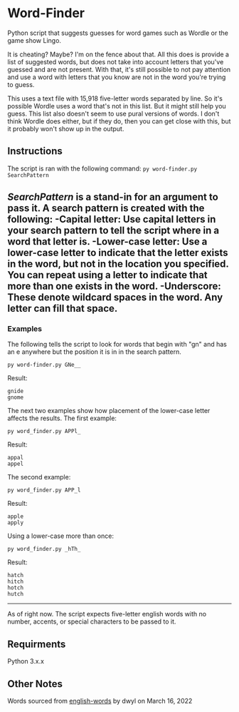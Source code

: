 # Word-Finder
Python script that suggests guesses for word games such as Wordle or the game show Lingo.

It is cheating? Maybe? I'm on the fence about that. All this does is provide a list of suggested words, but does not take into account letters that you've guessed and are not present. With that, it's still possible to not pay attention and use a word with letters that you know are not in the word you're trying to guess.

This uses a text file with 15,918 five-letter words separated by line. So it's possible Wordle uses a word that's not in this list. But it might still help you guess.
This list also doesn't seem to use pural versions of words. I don't think Wordle does either, but if they do, then you can get close with this, but it probably won't show up in the output.

## Instructions
The script is ran with the following command:
`py word-finder.py SearchPattern`

*SearchPattern* is a stand-in for an argument to pass it. A search pattern is created with the following:
-Capital letter: Use capital letters in your search pattern to tell the script where in a word that letter is.
-Lower-case letter: Use a lower-case letter to indicate that the letter exists in the word, but not in the location you specified. You can repeat using a letter to indicate that more than one exists in the word.
-Underscore: These denote wildcard spaces in the word. Any letter can fill that space.
---
### Examples
The following tells the script to look for words that begin with "gn" and has an e anywhere but the position it is in in the search pattern.
```
py word-finder.py GNe__
```
Result:
```
gnide
gnome
```
The next two examples show how placement of the lower-case letter affects the results.
The first example:
```
py word_finder.py APPl_
```
Result:
```
appal
appel
```
The second example:
```
py word_finder.py APP_l
```
Result:
```
apple
apply
```
Using a lower-case more than once:
```
py word_finder.py _hTh_
```
Result:
```
hatch
hitch
hotch
hutch
```

---
As of right now. The script expects five-letter english words with no number, accents, or special characters to be passed to it.

## Requirments
Python 3.x.x

## Other Notes
Words sourced from [english-words](https://github.com/dwyl/english-words) by dwyl on March 16, 2022